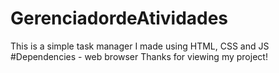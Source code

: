 # GerenciadordeAtividades
This is a simple task manager I made using HTML, CSS and JS   #Dependencies  - web browser  Thanks for viewing my project!
